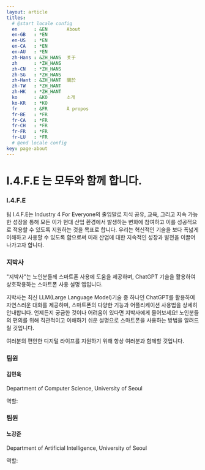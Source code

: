 ```yaml
---
layout: article
titles:
  # @start locale config
  en      : &EN       About
  en-GB   : *EN
  en-US   : *EN
  en-CA   : *EN
  en-AU   : *EN
  zh-Hans : &ZH_HANS  关于
  zh      : *ZH_HANS
  zh-CN   : *ZH_HANS
  zh-SG   : *ZH_HANS
  zh-Hant : &ZH_HANT  關於
  zh-TW   : *ZH_HANT
  zh-HK   : *ZH_HANT
  ko      : &KO       소개
  ko-KR   : *KO
  fr      : &FR       À propos
  fr-BE   : *FR
  fr-CA   : *FR
  fr-CH   : *FR
  fr-FR   : *FR
  fr-LU   : *FR
  # @end locale config
key: page-about
---
```


# I.4.F.E 는 모두와 함께 합니다.



### I.4.F.E

팀 I.4.F.E는 Industry 4 For Everyone의 줄임말로 지식 공유, 교육, 그리고 지속 가능한 성장을 통해 모든 이가 현대 산업 환경에서 발생하는 변화에 참여하고 이를 성공적으로 적용할 수 있도록 지원하는 것을 목표로 합니다. 우리는 혁신적인 기술을 보다 폭넓게 이해하고 사용할 수 있도록 함으로써 미래 산업에 대한 지속적인 성장과 발전을 이끌어 나가고자 합니다.



### 지박사

"지박사"는 노인분들께 스마트폰 사용에 도움을 제공하며, ChatGPT 기술을 활용하여 상호작용하는 스마트폰 사용 설명 앱입니다.

지박사는 최신 LLM(Large Language Model)기술 중 하나인 ChatGPT를 활용하여 자연스러운 대화를 제공하며, 스마트폰의 다양한 기능과 어플리케이션 사용법을 상세히 안내합니다. 언제든지 궁금한 것이나 어려움이 있다면 지박사에게 물어보세요! 노인분들의 편의를 위해 직관적이고 이해하기 쉬운 설명으로 스마트폰을 사용하는 방법을 알려드릴 것입니다.

여러분의 편안한 디지털 라이프를 지원하기 위해 항상 여러분과 함께할 것입니다.



### 팀원

#### 김민욱

Department of Computer Science, University of Seoul

역할:



### 팀원

#### 노강준

Department of Artificial Intelligence, University of Seoul

역할:
